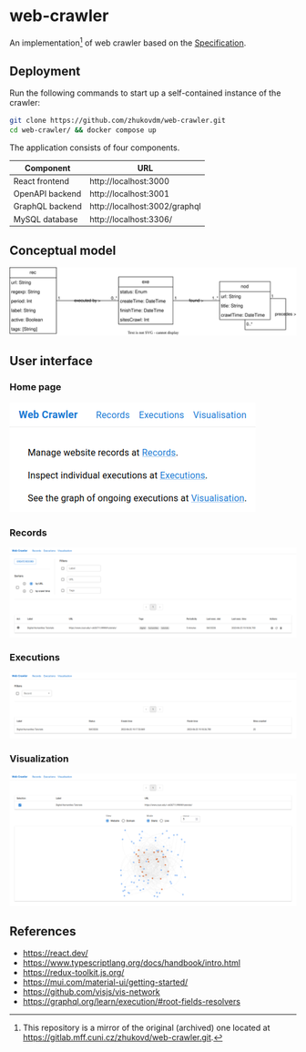 # web-crawler

An implementation[^1] of web crawler based on the [Specification](https://webik.ms.mff.cuni.cz/nswi153/seminar-project-webcrawler.html).

[^1]: This repository is a mirror of the original (archived) one located at https://gitlab.mff.cuni.cz/zhukovd/web-crawler.git.

## Deployment

Run the following commands to start up a self-contained instance of the crawler:

```bash
git clone https://github.com/zhukovdm/web-crawler.git
cd web-crawler/ && docker compose up
```

The application consists of four components.

| Component         | URL                           |
|-------------------|-------------------------------|
| React frontend    | http://localhost:3000         |
| OpenAPI backend   | http://localhost:3001         |
| GraphQL backend   | http://localhost:3002/graphql |
| MySQL database    | http://localhost:3306/        |

## Conceptual model

![conceptual-model.svg](docs/assets/uml/conceptual-model.svg)

## User interface

### Home page

![hom.png](./docs/assets/pics/hom.png)

### Records

![rec.png](./docs/assets/pics/rec.png)

### Executions

![exe.png](./docs/assets/pics/exe.png)

### Visualization

![vis.png](./docs/assets/pics/vis.png)

## References

- https://react.dev/
- https://www.typescriptlang.org/docs/handbook/intro.html
- https://redux-toolkit.js.org/
- https://mui.com/material-ui/getting-started/
- https://github.com/visjs/vis-network
- https://graphql.org/learn/execution/#root-fields-resolvers
